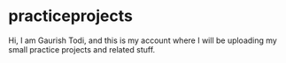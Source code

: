 # practiceprojects

Hi, I am Gaurish Todi, and this is my account where I will be uploading my small practice projects and related stuff. 
